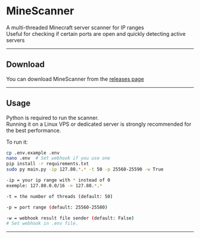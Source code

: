 # MineScanner

A multi-threaded Minecraft server scanner for IP ranges  
Useful for checking if certain ports are open and quickly detecting active servers

---

## Download  

You can download MineScanner from the [releases page](https://github.com/KanemeDev/MineScanner/releases)   

---

## Usage  

Python is required to run the scanner.  
Running it on a Linux VPS or dedicated server is strongly recommended for the best performance.

To run it:  
```bash
cp .env.example .env
nano .env  # Set webhook if you use one
pip install -r requirements.txt
sudo py main.py -ip 127.80.*.* -t 50 -p 25560-25590 -w True

-ip = your ip range with * instead of 0
exemple: 127.80.0.0/16 -> 127.80.*.*

-t = the number of threads (default: 50)

-p = port range (default: 25560-25580)

-w = webhook result file sender (default: False)
# Set webhook in .env file.
```
---
